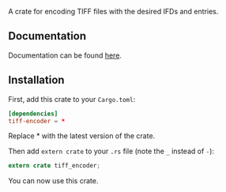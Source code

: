 
A crate for encoding TIFF files with the desired IFDs and entries. 

## Documentation

Documentation can be found [here](https://docs.rs/tiff-encoder/).

## Installation

First, add this crate to your `Cargo.toml`:

```toml
[dependencies]
tiff-encoder = *
```

Replace * with the latest version of the crate.

Then add `extern crate` to your `.rs` file (note the `_` instead of `-`):

```rust
extern crate tiff_encoder;
```

You can now use this crate.